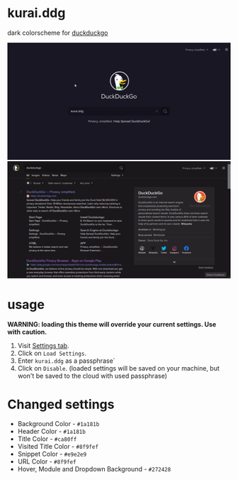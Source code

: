 # kurai.ddg
dark colorscheme for [duckduckgo](https://duckduckgo.com)

![main](main.png)
![search](search.png)

# usage

**WARNING: loading this theme will override your current settings. Use with caution.**

1. Visit [Settings tab](https://duckduckgo.com/settings).
2. Click on `Load Settings`.
3. Enter `kurai.ddg` as a passphrase`
4. Click on `Disable`. (loaded settings will be saved on your machine, but won't be saved to the cloud with used passphrase)

# Changed settings
- Background Color - `#1a181b`
- Header Color - `#1a181b`
- Title Color - `#ca80ff`
- Visited Title Color - `#8f9fef`
- Snippet Color - `#e9e2e9`
- URL Color - `#8f9fef`
- Hover, Module and Dropdown Background - `#272428`
